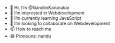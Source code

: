 - 👋 Hi, I’m @NandiniKarunakar
- 👀 I’m interested in Webdevelopment
- 🌱 I’m currently learning JavaScript
- 💞️ I’m looking to collaborate on Webdevelopment
- 📫 How to reach me 
- 😄 Pronouns: nandu

<!---
NandiniKarunakar/NandiniKarunakar is a ✨ special ✨ repository because its `README.md` (this file) appears on your GitHub profile.
You can click the Preview link to take a look at your changes.
--->
